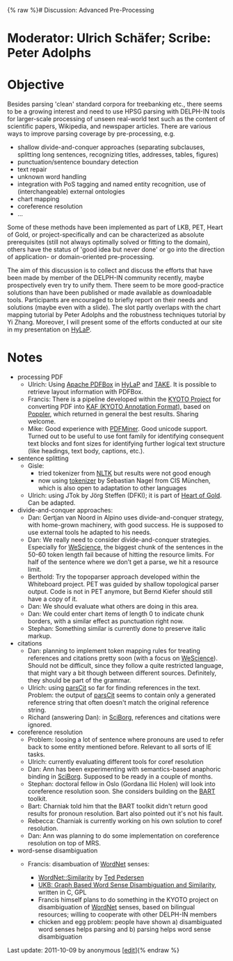 {% raw %}# Discussion: Advanced Pre-Processing

# Moderator: Ulrich Schäfer; Scribe: Peter Adolphs

# Objective

Besides parsing 'clean' standard corpora for treebanking etc., there
seems to be a growing interest and need to use HPSG parsing with
DELPH-IN tools for larger-scale processing of unseen real-world text
such as the content of scientific papers, Wikipedia, and newspaper
articles. There are various ways to improve parsing coverage by
pre-processing, e.g.

- shallow divide-and-conquer approaches (separating subclauses,
splitting long sentences, recognizing titles, addresses, tables,
figures)
- punctuation/sentence boundary detection
- text repair
- unknown word handling
- integration with PoS tagging and named entity recognition, use of
(interchangeable) external ontologies
- chart mapping
- coreference resolution
- ...

Some of these methods have been implemented as part of LKB, PET, Heart
of Gold, or project-specifically and can be characterized as absolute
prerequisites (still not always optimally solved or fitting to the
domain), others have the status of 'good idea but never done' or go into
the direction of application- or domain-oriented pre-processing.

The aim of this discussion is to collect and discuss the efforts that
have been made by member of the DELPH-IN community recently, maybe
prospectively even try to unify them. There seem to be more
good-practice solutions than have been published or made available as
downloadable tools. Participants are encouraged to briefly report on
their needs and solutions (maybe even with a slide). The slot partly
overlaps with the chart mapping tutorial by Peter Adolphs and the
robustness techniques tutorial by Yi Zhang. Moreover, I will present
some of the efforts conducted at our site in my presentation on
[HyLaP](http://hylap.dfki.de).

# Notes

- processing PDF
  - Ulrich: Using [Apache
PDFBox](http://incubator.apache.org/pdfbox/) in
[HyLaP](http://hylap.dfki.de/) and [TAKE](http://take.dfki.de/).
It is possible to retrieve layout information with PDFBox.
  - Francis: There is a pipeline developed within the [KYOTO
Project](http://www.kyoto-project.eu/) for converting PDF into
[KAF (KYOTO Annotation
Format)](http://xmlgroup.iit.cnr.it/kyoto/index.php?option=com_content&view=article&id=141&Itemid=130),
based on [Poppler](http://poppler.freedesktop.org/), which
returned in general the best results. Sharing welcome.
  - Mike: Good experience with
[PDFMiner](http://www.unixuser.org/~euske/python/pdfminer/index.html).
Good unicode support. Turned out to be useful to use font family
for identifying consequent text blocks and font sizes for
identifying further logical text structure (like headings, text
body, captions, etc.).
- sentence splitting
  - Gisle:
    - tried tokenizer from [NLTK](http://www.nltk.org/) but
results were not good enough
    - now using
[tokenizer](http://www.cis.uni-muenchen.de/%7Ewastl/misc/)
by Sebastian Nagel from CIS München, which is also open to
adaptation to other languages
  - Ulrich: using JTok by Jörg Steffen (DFKI); it is part of [Heart
of Gold](http://heartofgold.dfki.de/). Can be adapted.
- divide-and-conquer approaches:
  - Dan: Gertjan van Noord in Alpino uses divide-and-conquer
strategy, with home-grown machinery, with good success. He is
supposed to use external tools he adapted to his needs.
  - Dan: We really need to consider divide-and-conquer strategies.
Especially for [WeScience](https://blog.inductorsoftware.com/docsproto/garage/WeScience), the biggest chunk of the
sentences in the 50-60 token length fail because of hitting the
resource limits. For half of the sentence where we don’t get a
parse, we hit a resource limit.
  - Berthold: Try the topoparser approach developed within the
Whiteboard project. PET was guided by shallow topological parser
output. Code is not in PET anymore, but Bernd Kiefer should
still have a copy of it.
  - Dan: We should evaluate what others are doing in this area.
  - Dan: We could enter chart items of length 0 to indicate chunk
borders, with a similar effect as punctuation right now.
  - Stephan: Something similar is currently done to preserve italic
markup.
- citations
  - Dan: planning to implement token mapping rules for treating
references and citations pretty soon (with a focus on
[WeScience](https://blog.inductorsoftware.com/docsproto/garage/WeScience)). Should not be difficult, since they
follow a quite restricted language, that might vary a bit though
between different sources. Definitely, they should be part of
the grammar.
  - Ulrich: using [parsCit](http://aye.comp.nus.edu.sg/parsCit/) so
far for finding references in the text. Problem: the output of
[parsCit](http://aye.comp.nus.edu.sg/parsCit/) seems to contain
only a generated reference string that often doesn't match the
original reference string.
  - Richard (answering Dan): in
[SciBorg](http://www.cl.cam.ac.uk/research/nl/sciborg/www/),
references and citations were ignored.
- coreference resolution
  - Problem: loosing a lot of sentence where pronouns are used to
refer back to some entity mentioned before. Relevant to all
sorts of IE tasks.
  - Ulrich: currently evaluating different tools for coref
resolution
  - Dan: Ann has been experimenting with semantics-based anaphoric
binding in
[SciBorg](http://www.cl.cam.ac.uk/research/nl/sciborg/www/).
Supposed to be ready in a couple of months.
  - Stephan: doctoral fellow in Oslo (Gordana Ilić Holen) will look
into coreference resolution soon. She considers building on the
[BART](http://www.sfs.uni-tuebingen.de/~versley/BART/) toolkit.
  - Bart: Charniak told him that the BART toolkit didn't return good
results for pronoun resolution. Bart also pointed out it's not
his fault.
  - Rebecca: Charniak is currently working on his own solution to
coref resolution.
  - Dan: Ann was planning to do some implementation on coreference
resolution on top of MRS.
- word-sense disambiguation
  - Francis: disambuation of [WordNet](/WordNet) senses:
    
    - [WordNet::Similarity](http://www.d.umn.edu/~tpederse/similarity.html)
by [Ted Pedersen](http://www.d.umn.edu/~tpederse/)
    - [UKB: Graph Based Word Sense Disambiguation and
Similarity](http://ixa2.si.ehu.es/ukb/), written in C, GPL
    - Francis himself plans to do something in the KYOTO project
on disambiguation of [WordNet](/WordNet) senses, based on
bilingual resources; willing to cooperate with other
DELPH-IN members
    - chicken and egg problem: people have shown a) disambiguated
word senses helps parsing and b) parsing helps word sense
disambiguation

Last update: 2011-10-09 by anonymous [[edit](https://github.com/delph-in/docs/wiki/BarcelonaPreprocessing/_edit)]{% endraw %}